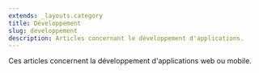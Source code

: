 ```yaml
---
extends: _layouts.category
title: Développement
slug: developpement
description: Articles concernant le développement d'applications.
---
```


Ces articles concernent la développement d'applications web ou mobile.

